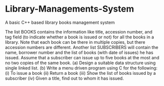 # Library-Managements-System

A basic C++ based library books management system

The list BOOKS contains the information like title, accession
number, and tag field (to indicate whether a book is issued or not)
for all the books in a library. Note that each book can be there in
multiple copies, but there accession numbers are different.
Another list SUBSCRIBERS will contain the name, borrower
number and the list of books (with date of issues) he has issued.
Assume that a subscriber can issue up to five books at the most and
no two copies of the same book.
(a) Design a suitable data structure using single linked list.
(b) Write a menu driven program using C for the following:
(i) To issue a book
(ii) Return a book
(iii) Show the list of books issued by a subscriber
(iv) Given a title, find out to whom it has issued.
